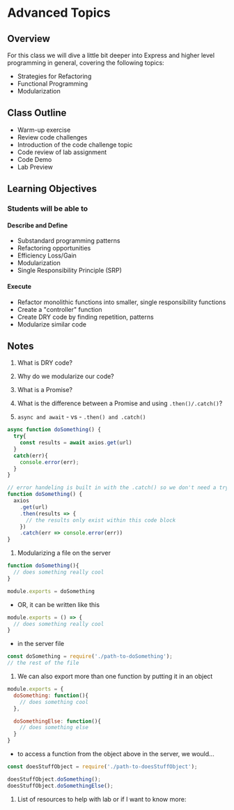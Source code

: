 # Advanced Topics

## Overview

For this class we will dive a little bit deeper into Express and higher level programming in general, covering the following topics:

- Strategies for Refactoring
- Functional Programming
- Modularization

## Class Outline

- Warm-up exercise
- Review code challenges
- Introduction of the code challenge topic
- Code review of lab assignment
- Code Demo
- Lab Preview

## Learning Objectives

### Students will be able to

#### Describe and Define

- Substandard programming patterns
- Refactoring opportunities
- Efficiency Loss/Gain
- Modularization
- Single Responsibility Principle (SRP)

#### Execute

- Refactor monolithic functions into smaller, single responsibility functions
- Create a "controller" function
- Create DRY code by finding repetition, patterns
- Modularize similar code

## Notes

1. What is DRY code?

1. Why do we modularize our code?

1. What is a Promise?

1. What is the difference between a Promise and using `.then()/.catch()`?

1. `async and await` - vs - `.then() and .catch()`

  ```javaScript
  async function doSomething() {
    try{
      const results = await axios.get(url)
    }
    catch(err){
      console.error(err);
    }
  }

  // error handeling is built in with the .catch() so we don't need a try/catch
  function doSomething() {
    axios
      .get(url)
      .then(results => {
        // the results only exist within this code block
      })
      .catch(err => console.error(err))
  }
  ```

1. Modularizing a file on the server

  ```javaScript
  function doSomething(){
    // does something really cool
  }

  module.exports = doSomething
  ```

  - OR, it can be written like this

  ```javaScript
  module.exports = () => {
    // does something really cool
  }
  ```

  - in the server file

  ```javaScript
  const doSomething = require('./path-to-doSomething');
  // the rest of the file
  ```

1. We can also export more than one function by putting it in an object

  ```javaScript
  module.exports = {
    doSomething: function(){
      // does something cool
    },

    doSomethingElse: function(){
      // does something else
    }
  }
  ```

  - to access a function from the object above in the server, we would...

  ```javaScript
  const doesStuffObject = require('./path-to-doesStuffObject');

  doesStuffObject.doSomething();
  doesStuffObject.doSomethingElse();
  ```

  1. List of resources to help with lab or if I want to know more:
